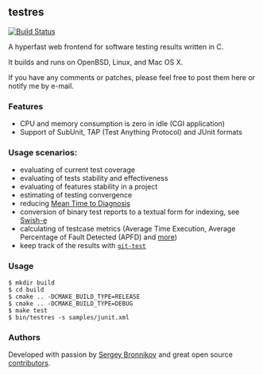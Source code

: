 ## testres

[![Build Status](https://travis-ci.org/ligurio/testres.svg?branch=master)](https://travis-ci.org/ligurio/testres)

A hyperfast web frontend for software testing results written in C.

It builds and runs on OpenBSD, Linux, and Mac OS X.

If you have any comments or patches, please feel free to post them here or
notify me by e-mail.

### Features

- CPU and memory consumption is zero in idle (CGI application)
- Support of SubUnit, TAP (Test Anything Protocol) and JUnit formats

### Usage scenarios:

- evaluating of current test coverage
- evaluating of tests stability and effectiveness
- evaluating of features stability in a project
- estimating of testing convergence
- reducing [Mean Time to Diagnosis](https://www.joecolantonio.com/alan-page-principles-lessons-learned-at-microsoft/)
- conversion of binary test reports to a textual form for indexing, see [Swish-e](http://www.esa.org/tiee/search/html/swish-config.html#document_filter_directives)
- calculating of testcase metrics (Average Time Execution, Average Percentage of Fault Detected (APFD) and [more](http://www.iosrjournals.org/iosr-jce/papers/Vol16-issue4/Version-1/G016414751.pdf))
- keep track of the results with [`git-test`](https://github.com/ligurio/git-test)

### Usage

```
$ mkdir build
$ cd build
$ cmake .. -DCMAKE_BUILD_TYPE=RELEASE
$ cmake .. -DCMAKE_BUILD_TYPE=DEBUG
$ make test
$ bin/testres -s samples/junit.xml
```

### Authors

Developed with passion by [Sergey Bronnikov](https://bronevichok.ru/) and great
open source [contributors](https://github.com/ligurio/testres/contributors).
